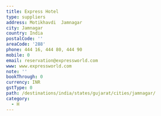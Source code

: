 ```yaml
---
title: Express Hotel
type: suppliers
address: Motikhavdi  Jamnagar
city: Jamnagar
country: India
postalCode: ''
areaCode: '288'
phone: 444 16, 444 80, 444 90
mobile: 0
email: reservation@expressworld.com
www: www.expressworld.com
note: ''
bookThrough: 0
currency: INR
gstType: 0
path: /destinations/india/states/gujarat/cities/jamnagar/
category:
  - H
---
```


